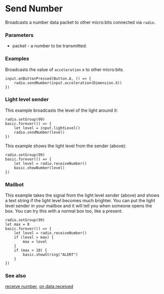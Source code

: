 # Send Number

Broadcasts a number data packet to other micro:bits connected via ``radio``.

### Parameters

* packet - a number to be transmitted.

### Examples

Broadcasts the value of ``acceleration`` x to other micro:bits.

```blocks
input.onButtonPressed(Button.A, () => {
    radio.sendNumber(input.acceleration(Dimension.X))
})
```

### Light level sender

This example broadcasts the level of the light around it:

```blocks
radio.setGroup(99)
basic.forever(() => {
    let level = input.lightLevel()
    radio.sendNumber(level)
})
```

This example shows the light level from the sender (above):

```blocks
radio.setGroup(99)
basic.forever(() => {
    let level = radio.receiveNumber()
    basic.showNumber(level)
})
```

### Mailbot

This example takes the signal from the light level sender (above)
and shows a text string if the light level becomes much brighter.
You can put the light level sender in your mailbox and it will
tell you when someone opens the box. You can try this with a normal
box too, like a present.

```blocks
radio.setGroup(99)
let max = 0
basic.forever(() => {
    let level = radio.receiveNumber()
    if (level > max) {
        max = level
    }
    if (max > 10) {
        basic.showString("ALERT")
    }
})
```

### See also

[receive number](/reference/radio/receive-number), [on data received](/reference/radio/on-data-received)

